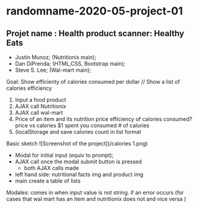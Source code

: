 # randomname-2020-05-project-01

## Projet name : Health product scanner: Healthy Eats 

* Justin Munoz; (Nutritionix main);
* Dan DiPrenda; (HTML,CSS, Bootstrap main);
* Steve S. Lee; (Wal-mart main);

Goal: Show efficienty of calories consumed per dollar // 
    Show a list of calories efficiency 

1. Input a food product 
2. AJAX call Nutritionix
3. AJAX call wal-mart 
4. Price of an item and its nutrition 
    price efficiency of calories consumed? 
    price vs calories 
    $1 spent you consumed # of calories 
5. (localStorage and save calories count in list format 

Basic sketch 
![Screenshot of the project](/calories 1.png)

* Modal for initial input  (equiv to prompt);
* AJAX call once the modal submit button is pressed  
    * both AJAX calls made 
* left hand side: nutritional facts img and product img 
* main create a table of lists 

Modales: comes in when input value is not string. 
if an error occurs (for cases that wal mart has an item and nutritionix does not and vice versa )













